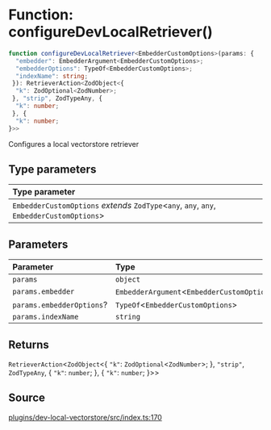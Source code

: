 # Function: configureDevLocalRetriever()

```ts
function configureDevLocalRetriever<EmbedderCustomOptions>(params: {
  "embedder": EmbedderArgument<EmbedderCustomOptions>;
  "embedderOptions": TypeOf<EmbedderCustomOptions>;
  "indexName": string;
 }): RetrieverAction<ZodObject<{
  "k": ZodOptional<ZodNumber>;
 }, "strip", ZodTypeAny, {
  "k": number;
 }, {
  "k": number;
}>>
```

Configures a local vectorstore retriever

## Type parameters

| Type parameter |
| :------ |
| `EmbedderCustomOptions` *extends* `ZodType`\<`any`, `any`, `any`, `EmbedderCustomOptions`\> |

## Parameters

| Parameter | Type |
| :------ | :------ |
| `params` | `object` |
| `params.embedder` | `EmbedderArgument`\<`EmbedderCustomOptions`\> |
| `params.embedderOptions`? | `TypeOf`\<`EmbedderCustomOptions`\> |
| `params.indexName` | `string` |

## Returns

`RetrieverAction`\<`ZodObject`\<\{
  `"k"`: `ZodOptional`\<`ZodNumber`\>;
 \}, `"strip"`, `ZodTypeAny`, \{
  `"k"`: `number`;
 \}, \{
  `"k"`: `number`;
 \}\>\>

## Source

[plugins/dev-local-vectorstore/src/index.ts:170](https://github.com/firebase/genkit/blob/9cb10ef63dd6659f1a31ffd2367b7efa8acc10e5/js/plugins/dev-local-vectorstore/src/index.ts#L170)
